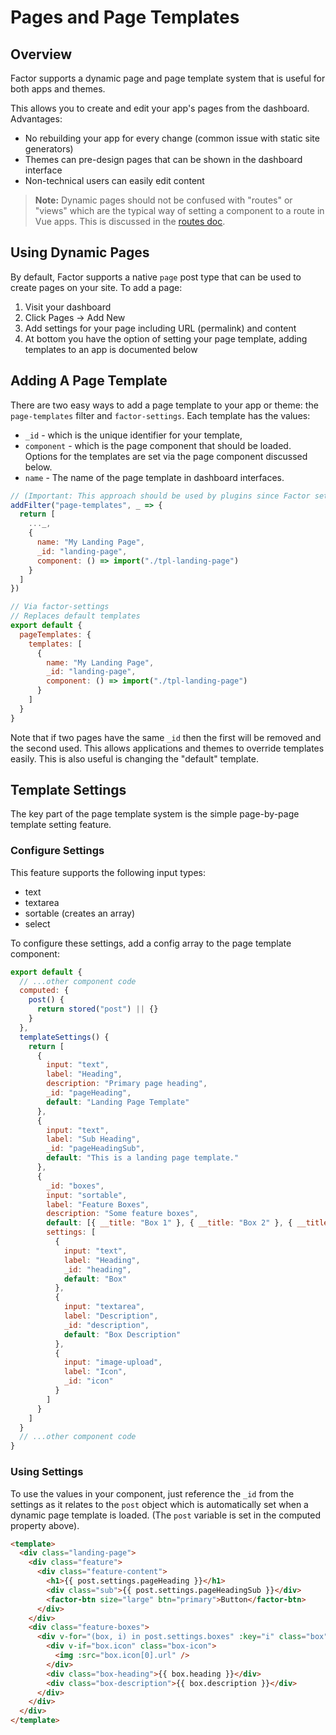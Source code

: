 # Pages and Page Templates

## Overview

Factor supports a dynamic page and page template system that is useful for both apps and themes.

This allows you to create and edit your app's pages from the dashboard. Advantages:

- No rebuilding your app for every change (common issue with static site generators)
- Themes can pre-design pages that can be shown in the dashboard interface
- Non-technical users can easily edit content

> **Note:** Dynamic pages should not be confused with "routes" or "views" which are the typical way of setting a component to a route in Vue apps. This is discussed in the [routes doc](./routes-and-stores).

## Using Dynamic Pages

By default, Factor supports a native `page` post type that can be used to create pages on your site. To add a page:

1. Visit your dashboard
2. Click Pages &rarr; Add New
3. Add settings for your page including URL (permalink) and content
4. At bottom you have the option of setting your page template, adding templates to an app is documented below

## Adding A Page Template

There are two easy ways to add a page template to your app or theme: the `page-templates` filter and `factor-settings`. Each template has the values:

- `_id` - which is the unique identifier for your template,
- `component` - which is the page component that should be loaded. Options for the templates are set via the page component discussed below.
- `name` - The name of the page template in dashboard interfaces.

```js
// (Important: This approach should be used by plugins since Factor settings overrides all templates)
addFilter("page-templates", _ => {
  return [
    ..._,
    {
      name: "My Landing Page",
      _id: "landing-page",
      component: () => import("./tpl-landing-page")
    }
  ]
})

// Via factor-settings
// Replaces default templates
export default {
  pageTemplates: {
    templates: [
      {
        name: "My Landing Page",
        _id: "landing-page",
        component: () => import("./tpl-landing-page")
      }
    ]
  }
}
```

Note that if two pages have the same `_id` then the first will be removed and the second used. This allows applications and themes to override templates easily. This is also useful is changing the "default" template.

## Template Settings

The key part of the page template system is the simple page-by-page template setting feature.

### Configure Settings

This feature supports the following input types:

- text
- textarea
- sortable (creates an array)
- select

To configure these settings, add a config array to the page template component:

```js
export default {
  // ...other component code
  computed: {
    post() {
      return stored("post") || {}
    }
  },
  templateSettings() {
    return [
      {
        input: "text",
        label: "Heading",
        description: "Primary page heading",
        _id: "pageHeading",
        default: "Landing Page Template"
      },
      {
        input: "text",
        label: "Sub Heading",
        _id: "pageHeadingSub",
        default: "This is a landing page template."
      },
      {
        _id: "boxes",
        input: "sortable",
        label: "Feature Boxes",
        description: "Some feature boxes",
        default: [{ __title: "Box 1" }, { __title: "Box 2" }, { __title: "Box 3" }],
        settings: [
          {
            input: "text",
            label: "Heading",
            _id: "heading",
            default: "Box"
          },
          {
            input: "textarea",
            label: "Description",
            _id: "description",
            default: "Box Description"
          },
          {
            input: "image-upload",
            label: "Icon",
            _id: "icon"
          }
        ]
      }
    ]
  }
  // ...other component code
}
```

### Using Settings

To use the values in your component, just reference the `_id` from the settings as it relates to the `post` object which is automatically set when a dynamic page template is loaded. (The `post` variable is set in the computed property above).

```html
<template>
  <div class="landing-page">
    <div class="feature">
      <div class="feature-content">
        <h1>{{ post.settings.pageHeading }}</h1>
        <div class="sub">{{ post.settings.pageHeadingSub }}</div>
        <factor-btn size="large" btn="primary">Button</factor-btn>
      </div>
    </div>
    <div class="feature-boxes">
      <div v-for="(box, i) in post.settings.boxes" :key="i" class="box">
        <div v-if="box.icon" class="box-icon">
          <img :src="box.icon[0].url" />
        </div>
        <div class="box-heading">{{ box.heading }}</div>
        <div class="box-description">{{ box.description }}</div>
      </div>
    </div>
  </div>
</template>
```

